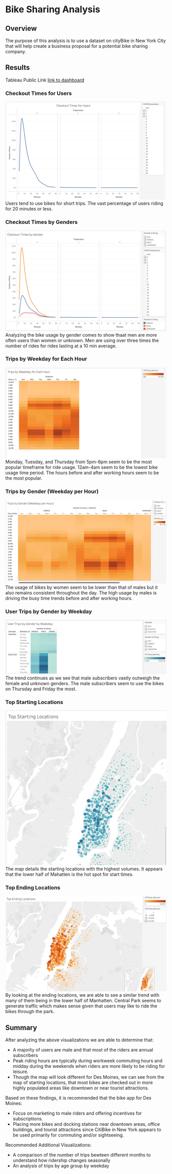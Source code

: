 # Bike Sharing Analysis

## Overview
The purpose of this analysis is to use a dataset on cityBike in New York City that will help create a business proposal for a potential bike sharing company.

## Results
Tableau Public Link
[link to dashboard](https://public.tableau.com/app/profile/jordan.pelletier1563/viz/BikesharingAnalysisResults/BikesharingAnalysis?publish=yes)

### Checkout Times for Users
![Ex1.png](https://github.com/jipelletier/bikesharing/blob/main/Ex1.png)
Users tend to use bikes for short trips. The vast percentage of users riding for 20 minutes or less.

### Checkout Times by Genders
![Ex2.png](https://github.com/jipelletier/bikesharing/blob/main/Ex2.png)
Analyzing the bike usage by gender comes to show thaat men are more often users than women or unknown. Men are using over three times the number of rides for rides lasting at a 10 min average.

### Trips by Weekday for Each Hour
![Ex3.png](https://github.com/jipelletier/bikesharing/blob/main/Ex3.png)
Monday, Tuesday, and Thursday from 5pm-6pm seem to be the most popular timeframe for ride usage. 12am-4am seem to be the lowest bike usage time period. The hours before and after working hours seem to be the most popular.

### Trips by Gender (Weekday per Hour)
![Ex4.png](https://github.com/jipelletier/bikesharing/blob/main/Ex4.png)
The usage of bikes by women seem to be lower than that of males but it also remains consistent throughout the day. The high usage by males is driving the busy time trends before and after working hours.

### User Trips by Gender by Weekday
![Ex5.png](https://github.com/jipelletier/bikesharing/blob/main/Ex5.png)
The trend continues as we see that male subscribers vastly outweigh the female and unknown genders. The male subscribers seem to use the bikes on Thursday and Friday the most. 

### Top Starting Locations
![Ex6.png](https://github.com/jipelletier/bikesharing/blob/main/Ex6.png)
The map details the starting locations with the highest volumes. It appears that the lower half of Mahatten is the hot spot for start times. 

### Top Ending Locations
![Ex7.png](https://github.com/jipelletier/bikesharing/blob/main/Ex7.png)
By looking at the ending locations, we are able to see a similar trend with many of them being in the lower half of Manhatten. Central Park seems to generate traffic which makes sense given that users may like to ride the bikes through the park.

## Summary
After analyzing the above visualizations we are able to determine that:

- A majority of users are male and that most of the riders are annual subscribers
- Peak riding hours are typically during workweek commuting hours and midday during the weekends when riders are more likely to be riding for leisure.
- Though the map will look different for Des Moines, we can see from the map of starting locations, that most bikes are checked out in more highly populated areas like downtown or near tourist attractions.

Based on these findings, it is recommended that the bike app for Des Moines:
- Focus on marketing to male riders and offering incentives for subscriptions.
- Placing more bikes and docking stations near downtown areas, office buildings, and tourist attractions since CitiBike in New York appears to be used primarily for commuting and/or sightseeing.

Recommended Additional Visualizations:
- A comparison of the number of trips bewteen different months to understand how ridership changes seasonally
- An analysis of trips by age group by weekday
